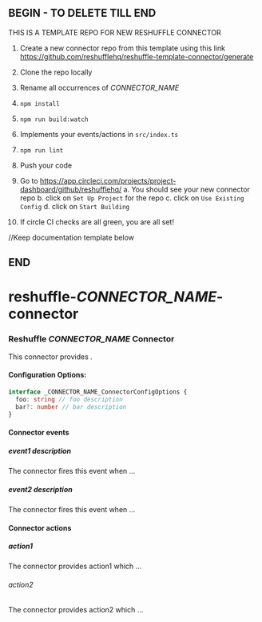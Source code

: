 ## BEGIN - TO DELETE TILL END

THIS IS A TEMPLATE REPO FOR NEW RESHUFFLE CONNECTOR
1. Create a new connector repo from this template using this link https://github.com/reshufflehq/reshuffle-template-connector/generate
2. Clone the repo locally
3. Rename all occurrences of _CONNECTOR_NAME_
4. `npm install`
5. `npm run build:watch`
6. Implements your events/actions in `src/index.ts`
7. `npm run lint`
8. Push your code
9. Go to https://app.circleci.com/projects/project-dashboard/github/reshufflehq/
    a. You should see your new connector repo
    b. click on `Set Up Project` for the repo
    c. click on `Use Existing Config`
    d. click on `Start Building`

10. If circle CI checks are all green, you are all set!

//Keep documentation template below

## END

# reshuffle-_CONNECTOR_NAME_-connector

### Reshuffle _CONNECTOR_NAME_ Connector

This connector provides <description>.

#### Configuration Options:
```typescript
interface _CONNECTOR_NAME_ConnectorConfigOptions {
  foo: string // foo description
  bar?: number // bar description
}
```

#### Connector events

##### event1 description
The connector fires this event when ...

##### event2 description
The connector fires this event when ...

#### Connector actions

##### action1
The connector provides action1 which ...

###### action2
The connector provides action2 which ...
